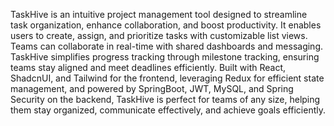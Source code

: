 TaskHive is an intuitive project management tool designed to streamline task organization, enhance collaboration, and boost productivity. It enables users to create, assign, and prioritize tasks with customizable list views. Teams can collaborate in real-time with shared dashboards and messaging. TaskHive simplifies progress tracking through milestone tracking, ensuring teams stay aligned and meet deadlines efficiently.
Built with React, ShadcnUI, and Tailwind for the frontend, leveraging Redux for efficient state management, and powered by SpringBoot, JWT, MySQL, and Spring Security on the backend, TaskHive is perfect for teams of any size, helping them stay organized, communicate effectively, and achieve goals efficiently.
